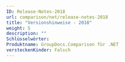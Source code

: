 ```yaml
---
ID: Release-Notes-2018
url: comparison/net/release-notes-2018
title: "Versionshinweise - 2018"
weight: 5
description: ""
Schlüsselwörter:
Produktname: GroupDocs.Comparison für .NET
versteckenKinder: Falsch
---
```


